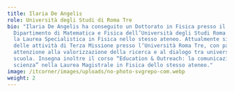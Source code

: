 ```yaml
---
title: Ilaria De Angelis
role: Università degli Studi di Roma Tre
bio: "Ilaria De Angelis ha conseguito un Dottorato in Fisica presso il
  Dipartimento di Matematica e Fisica dell’Università degli Studi Roma Tre, dopo
  la Laurea Specialistica in Fisica nello stesso ateneo. Attualmente si occupa
  delle attività di Terza Missione presso l’Università Roma Tre, con particolare
  attenzione alla valorizzazione della ricerca e al dialogo tra università e
  scuola. Insegna inoltre il corso “Education & Outreach: la comunicazione della
  scienza” nella Laurea Magistrale in Fisica dello stesso ateneo."
image: /itcorner/images/uploads/no-photo-svgrepo-com.webp
weight: 2
---
```


